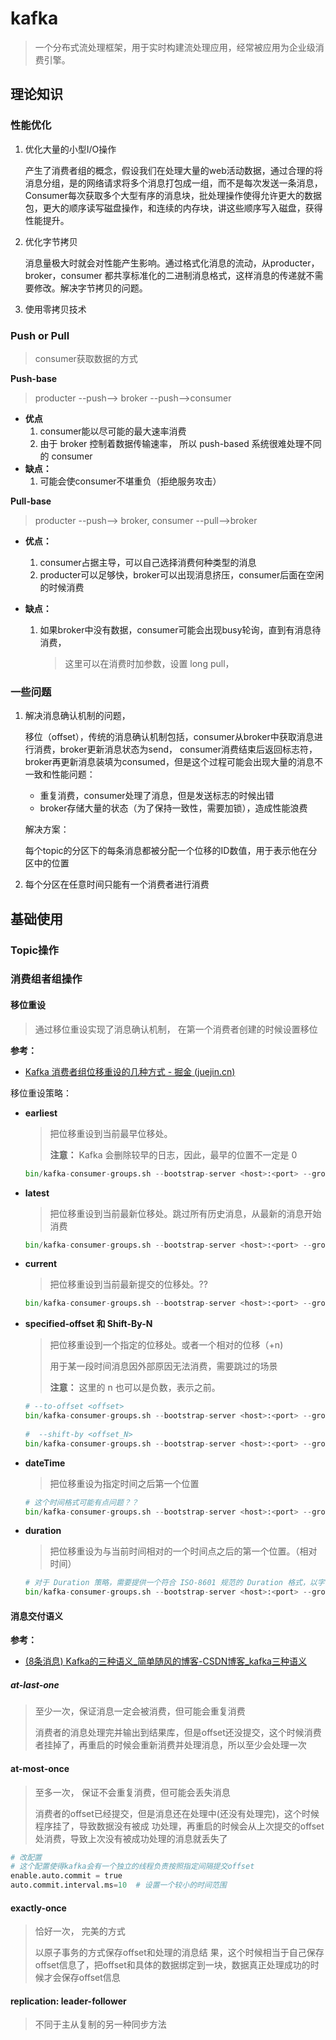 # kafka

> 一个分布式流处理框架，用于实时构建流处理应用，经常被应用为企业级消费引擎。

## 理论知识

### 性能优化

1. 优化大量的小型I/O操作

   产生了消费者组的概念，假设我们在处理大量的web活动数据，通过合理的将消息分组，是的网络请求将多个消息打包成一组，而不是每次发送一条消息，Consumer每次获取多个大型有序的消息块，批处理操作使得允许更大的数据包，更大的顺序读写磁盘操作，和连续的内存块，讲这些顺序写入磁盘，获得性能提升。

2. 优化字节拷贝

   消息量极大时就会对性能产生影响。通过格式化消息的流动，从producter，broker，consumer 都共享标准化的二进制消息格式，这样消息的传递就不需要修改。解决字节拷贝的问题。

3. 使用零拷贝技术

### Push or Pull

> consumer获取数据的方式

**Push-base**

> producter  --push--> broker --push-->consumer

- **优点**
  1. consumer能以尽可能的最大速率消费
  2. 由于 broker 控制着数据传输速率， 所以 push-based 系统很难处理不同的 consumer
- **缺点：**
  1. 可能会使consumer不堪重负（拒绝服务攻击）

**Pull-base**

> producter  --push--> broker,  consumer --pull-->broker

- **优点：**

  1. consumer占据主导，可以自己选择消费何种类型的消息
  2. producter可以足够快，broker可以出现消息挤压，consumer后面在空闲的时候消费

- **缺点：**

  1. 如果broker中没有数据，consumer可能会出现busy轮询，直到有消息待消费，

     > 这里可以在消费时加参数，设置 long pull，

### 一些问题

1. 解决消息确认机制的问题，

   移位（offset），传统的消息确认机制包括，consumer从broker中获取消息进行消费，broker更新消息状态为send， consumer消费结束后返回标志符，broker再更新消息装填为consumed，但是这个过程可能会出现大量的消息不一致和性能问题：

   - 重复消费，consumer处理了消息，但是发送标志的时候出错
   - broker存储大量的状态（为了保持一致性，需要加锁），造成性能浪费

   解决方案：

   每个topic的分区下的每条消息都被分配一个位移的ID数值，用于表示他在分区中的位置

2. 每个分区在任意时间只能有一个消费者进行消费

## 基础使用

### Topic操作





### 消费组者组操作

#### 移位重设

> 通过移位重设实现了消息确认机制， 在第一个消费者创建的时候设置移位

**参考：**

- [Kafka 消费者组位移重设的几种方式 - 掘金 (juejin.cn)](https://juejin.cn/post/7034447850066935844) 

移位重设策略：

- **earliest**

  > 把位移重设到当前最早位移处。
  >
  > **注意：**  Kafka 会删除较早的日志，因此，最早的位置不一定是 0

  ```python
  bin/kafka-consumer-groups.sh --bootstrap-server <host>:<port> --group <group_id> --reset-offsets --all-topics --to-earliest –execute
  ```

- **latest**

  > 把位移重设到当前最新位移处。跳过所有历史消息，从最新的消息开始消费

  ```python
  bin/kafka-consumer-groups.sh --bootstrap-server <host>:<port> --group <group_id> --reset-offsets --all-topics --to-latest –execute
  ```

- **current**

  > 把位移重设到当前最新提交的位移处。??

  ```python
  bin/kafka-consumer-groups.sh --bootstrap-server <host>:<port> --group <group_id> --reset-offsets --all-topics --to-current –execute
  ```

- **specified-offset  和  Shift-By-N**

  > 把位移重设到一个指定的位移处。或者一个相对的位移（+n)
  >
  > 用于某一段时间消息因外部原因无法消费，需要跳过的场景
  >
  > **注意：** 这里的 n 也可以是负数，表示之前。

  ```python
  # --to-offset <offset>
  bin/kafka-consumer-groups.sh --bootstrap-server <host>:<port> --group <group_id> --reset-offsets --all-topics --to-offset 100 –execute
      
  #  --shift-by <offset_N>
  bin/kafka-consumer-groups.sh --bootstrap-server <host>:<port> --group <group_id> --reset-offsets --all-topics --to-shift-by -100 –execute
  ```

- **dateTime** 

  > 把位移重设为指定时间之后第一个位置

  ```python
  # 这个时间格式可能有点问题？？
  bin/kafka-consumer-groups.sh --bootstrap-server <host>:<port> --group <group_id> --reset-offsets --all-topics --to-datetime 2021-11-25T20:00:00.000 –execute
  ```

- **duration**

  > 把位移重设为与当前时间相对的一个时间点之后的第一个位置。（相对时间）

  ```python
  # 对于 Duration 策略，需要提供一个符合 ISO-8601 规范的 Duration 格式，以字母 P 开头，后面由 4 部分组成，即 D、H、M 和 S，分别表示天、小时、分钟和秒
  bin/kafka-consumer-groups.sh --bootstrap-server <host>:<port> --group <group_id> --reset-offsets --all-topics --by-duration PT0H30M0S –execute
  ```

#### 消息交付语义

**参考：**

- [(8条消息) Kafka的三种语义_简单随风的博客-CSDN博客_kafka三种语义](https://blog.csdn.net/lt326030434/article/details/119881907) 

##### at-last-one

> 至少一次，保证消息一定会被消费，但可能会重复消费
>
> 消费者的消息处理完并输出到结果库，但是offset还没提交，这个时候消费者挂掉了，再重启的时候会重新消费并处理消息，所以至少会处理一次



#### at-most-once

> 至多一次， 保证不会重复消费，但可能会丢失消息
>
> 消费者的offset已经提交，但是消息还在处理中(还没有处理完)，这个时候程序挂了，导致数据没有被成 功处理，再重启的时候会从上次提交的offset处消费，导致上次没有被成功处理的消息就丢失了

```python
# 改配置
# 这个配置使得kafka会有一个独立的线程负责按照指定间隔提交offset
enable.auto.commit = true
auto.commit.interval.ms=10  # 设置一个较小的时间范围
```

#### exactly-once

> 恰好一次， 完美的方式
>
> 以原子事务的方式保存offset和处理的消息结 果，这个时候相当于自己保存offset信息了，把offset和具体的数据绑定到一块，数据真正处理成功的时 候才会保存offset信息



#### replication: leader-follower

> 不同于主从复制的另一种同步方法











